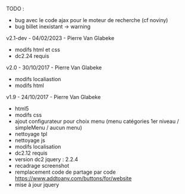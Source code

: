 TODO :
* bug avec le code ajax pour le moteur de recherche (cf noviny)
* bug billet inexistant -> warning

v2.1-dev - 04/02/2023 - Pierre Van Glabeke
* modifs html et css
* dc2.24 requis

v2.0 - 30/10/2017 - Pierre Van Glabeke
* modifs localiastion
* modifs html

v1.9 - 24/10/2017 - Pierre Van Glabeke
* html5
* modifs css
* ajout configurateur pour choix menu (menu catégories 1er niveau / simpleMenu / aucun menu)
* nettoyage tpl
* nettoyage js
* modifs localisation
* dc2.12 requis
* version dc2 jquery : 2.2.4
* recadrage screenshot
* remplacement code de partage par code https://www.addtoany.com/buttons/for/website
* mise à jour jquery